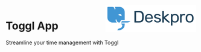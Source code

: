 <img align="right" alt="Deskpro" src="https://raw.githubusercontent.com/DeskproApps/toggl/master/docs/assets/deskpro-logo.svg" />

# Toggl App

Streamline your time management with Toggl
